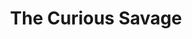 ---
layout: productions
title: The Curious Savage
year: 1994)
image:
category:
details:
  Theatre: Players by the Sea
cast:
  Hannibal: Michael Lipp
crew:
external_links:
---